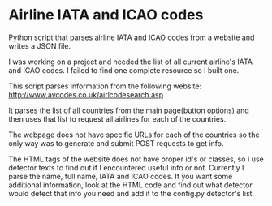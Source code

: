 # Airline IATA and ICAO codes

Python script that parses airline IATA and ICAO codes from a website and writes a JSON file.

I was working on a project and needed the list of all current airline's IATA and ICAO codes.
I failed to find one complete resource so I built one.

This script parses information from the following website: http://www.avcodes.co.uk/airlcodesearch.asp

It parses the list of all countries from the main page(button options) and then uses that list to request all airlines for each of the countries.

The webpage does not have specific URLs for each of the countries so the only way was to generate and submit POST requests to get info.

The HTML tags of the website does not have proper id's or classes, so I use detector texts to find out if I encountered useful info or not.
Currently I parse the name, full name, IATA and ICAO codes.
If you want some additional information, look at the HTML code and find out what detector would detect that info you need and add it to the config.py detector's list.
